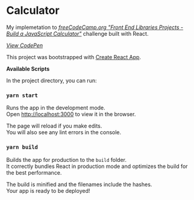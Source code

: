# Calculator

My implemetation to [*freeCodeCamp.org "Front End Libraries Projects - Build a JavaScript Calculator"*](https://www.freecodecamp.org/learn/front-end-libraries/front-end-libraries-projects/build-a-javascript-calculator) challenge built with React. 

[*View CodePen*](https://codepen.io/kingtoto/pen/bGddWGx)

This project was bootstrapped with [Create React App](https://github.com/facebook/create-react-app).

**Available Scripts**

In the project directory, you can run:

### `yarn start`

Runs the app in the development mode.<br />
Open [http://localhost:3000](http://localhost:3000) to view it in the browser.

The page will reload if you make edits.<br />
You will also see any lint errors in the console.

### `yarn build`

Builds the app for production to the `build` folder.<br />
It correctly bundles React in production mode and optimizes the build for the best performance.

The build is minified and the filenames include the hashes.<br />
Your app is ready to be deployed!
